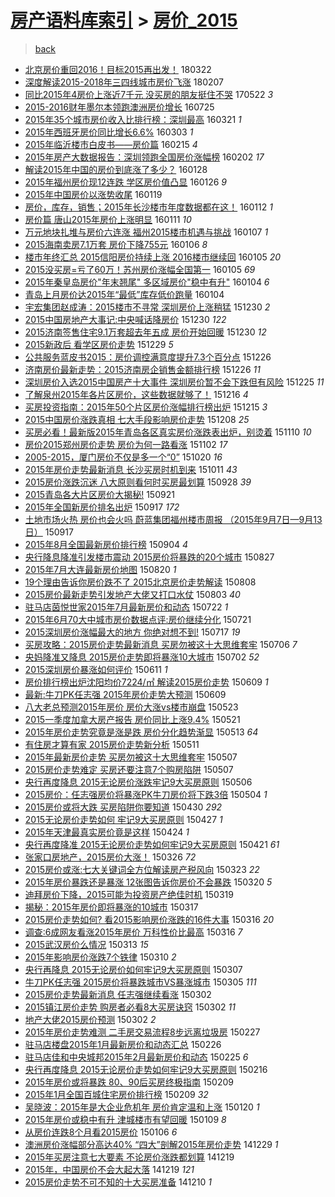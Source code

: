 [房产语料库索引](../../README.md)  > [房价_2015](房价_2015.md)
====
> [back](../README.md)

- [北京房价重回2016！目标2015再出发！](http://jkwz.applinzi.com/ittc/7083302608938992646.html#%E5%8C%97%E4%BA%AC%E6%88%BF%E4%BB%B7%E9%87%8D%E5%9B%9E2016%EF%BC%81%E7%9B%AE%E6%A0%872015%E5%86%8D%E5%87%BA%E5%8F%91%EF%BC%81) 180322  
- [深度解读2015-2018年三四线城市房价飞涨](http://jkwz.applinzi.com/ittc/7067233973652947975.html#%E6%B7%B1%E5%BA%A6%E8%A7%A3%E8%AF%BB2015-2018%E5%B9%B4%E4%B8%89%E5%9B%9B%E7%BA%BF%E5%9F%8E%E5%B8%82%E6%88%BF%E4%BB%B7%E9%A3%9E%E6%B6%A8) 180207  
- [同比2015年4房价上涨近7千元 没买房的朋友挺住不哭](http://jkwz.applinzi.com/ittc/6970270948014949380.html#%E5%90%8C%E6%AF%942015%E5%B9%B44%E6%88%BF%E4%BB%B7%E4%B8%8A%E6%B6%A8%E8%BF%917%E5%8D%83%E5%85%83+%E6%B2%A1%E4%B9%B0%E6%88%BF%E7%9A%84%E6%9C%8B%E5%8F%8B%E6%8C%BA%E4%BD%8F%E4%B8%8D%E5%93%AD) 170522 *3* 
- [2015-2016财年墨尔本领跑澳洲房价增长](http://jkwz.applinzi.com/ittc/6857607056865100805.html#2015-2016%E8%B4%A2%E5%B9%B4%E5%A2%A8%E5%B0%94%E6%9C%AC%E9%A2%86%E8%B7%91%E6%BE%B3%E6%B4%B2%E6%88%BF%E4%BB%B7%E5%A2%9E%E9%95%BF) 160725  
- [2015年35个城市房价收入比排行榜：深圳最高](http://jkwz.applinzi.com/ittc/6812067424752894981.html#2015%E5%B9%B435%E4%B8%AA%E5%9F%8E%E5%B8%82%E6%88%BF%E4%BB%B7%E6%94%B6%E5%85%A5%E6%AF%94%E6%8E%92%E8%A1%8C%E6%A6%9C%EF%BC%9A%E6%B7%B1%E5%9C%B3%E6%9C%80%E9%AB%98) 160321 *1* 
- [2015年西班牙房价同比增长6.6%](http://jkwz.applinzi.com/ittc/6805213968603808772.html#2015%E5%B9%B4%E8%A5%BF%E7%8F%AD%E7%89%99%E6%88%BF%E4%BB%B7%E5%90%8C%E6%AF%94%E5%A2%9E%E9%95%BF6.6%25) 160303 *1* 
- [2015年临沂楼市白皮书——房价篇](http://jkwz.applinzi.com/ittc/6799064320700843012.html#2015%E5%B9%B4%E4%B8%B4%E6%B2%82%E6%A5%BC%E5%B8%82%E7%99%BD%E7%9A%AE%E4%B9%A6%E2%80%94%E2%80%94%E6%88%BF%E4%BB%B7%E7%AF%87) 160215 *4* 
- [2015年房产大数据报告：深圳领跑全国房价涨幅榜](http://jkwz.applinzi.com/ittc/6794313193929311237.html#2015%E5%B9%B4%E6%88%BF%E4%BA%A7%E5%A4%A7%E6%95%B0%E6%8D%AE%E6%8A%A5%E5%91%8A%EF%BC%9A%E6%B7%B1%E5%9C%B3%E9%A2%86%E8%B7%91%E5%85%A8%E5%9B%BD%E6%88%BF%E4%BB%B7%E6%B6%A8%E5%B9%85%E6%A6%9C) 160202 *17* 
- [解读2015年中国的房价到底涨了多少？](http://jkwz.applinzi.com/ittc/6792436929937277957.html#%E8%A7%A3%E8%AF%BB2015%E5%B9%B4%E4%B8%AD%E5%9B%BD%E7%9A%84%E6%88%BF%E4%BB%B7%E5%88%B0%E5%BA%95%E6%B6%A8%E4%BA%86%E5%A4%9A%E5%B0%91%EF%BC%9F) 160128  
- [2015年福州房价现12连跌 学区房价值凸显](http://jkwz.applinzi.com/ittc/6791555656838546437.html#2015%E5%B9%B4%E7%A6%8F%E5%B7%9E%E6%88%BF%E4%BB%B7%E7%8E%B012%E8%BF%9E%E8%B7%8C+%E5%AD%A6%E5%8C%BA%E6%88%BF%E4%BB%B7%E5%80%BC%E5%87%B8%E6%98%BE) 160126 *9* 
- [2015年中国房价以涨势收尾](http://jkwz.applinzi.com/ittc/6788977511253935109.html#2015%E5%B9%B4%E4%B8%AD%E5%9B%BD%E6%88%BF%E4%BB%B7%E4%BB%A5%E6%B6%A8%E5%8A%BF%E6%94%B6%E5%B0%BE) 160119  
- [房价，库存，销售；2015年长沙楼市年度数据都在这！](http://jkwz.applinzi.com/ittc/6786451337218884612.html#%E6%88%BF%E4%BB%B7%EF%BC%8C%E5%BA%93%E5%AD%98%EF%BC%8C%E9%94%80%E5%94%AE%EF%BC%9B2015%E5%B9%B4%E9%95%BF%E6%B2%99%E6%A5%BC%E5%B8%82%E5%B9%B4%E5%BA%A6%E6%95%B0%E6%8D%AE%E9%83%BD%E5%9C%A8%E8%BF%99%EF%BC%81) 160112 *1* 
- [房价篇 唐山2015年房价上涨明显](http://jkwz.applinzi.com/ittc/6786128465036313604.html#%E6%88%BF%E4%BB%B7%E7%AF%87+%E5%94%90%E5%B1%B12015%E5%B9%B4%E6%88%BF%E4%BB%B7%E4%B8%8A%E6%B6%A8%E6%98%8E%E6%98%BE) 160111 *10* 
- [万元地块扎堆与房价六连涨 福州2015楼市机遇与挑战](http://jkwz.applinzi.com/ittc/6784503526491423749.html#%E4%B8%87%E5%85%83%E5%9C%B0%E5%9D%97%E6%89%8E%E5%A0%86%E4%B8%8E%E6%88%BF%E4%BB%B7%E5%85%AD%E8%BF%9E%E6%B6%A8+%E7%A6%8F%E5%B7%9E2015%E6%A5%BC%E5%B8%82%E6%9C%BA%E9%81%87%E4%B8%8E%E6%8C%91%E6%88%98) 160107 *1* 
- [2015海南卖房7.1万套 房价下降755元](http://jkwz.applinzi.com/ittc/6784214662216418308.html#2015%E6%B5%B7%E5%8D%97%E5%8D%96%E6%88%BF7.1%E4%B8%87%E5%A5%97+%E6%88%BF%E4%BB%B7%E4%B8%8B%E9%99%8D755%E5%85%83) 160106 *8* 
- [楼市年终汇总  2015信阳房价持续上涨 2016楼市继续回](http://jkwz.applinzi.com/ittc/6783861097052505092.html#%E6%A5%BC%E5%B8%82%E5%B9%B4%E7%BB%88%E6%B1%87%E6%80%BB++2015%E4%BF%A1%E9%98%B3%E6%88%BF%E4%BB%B7%E6%8C%81%E7%BB%AD%E4%B8%8A%E6%B6%A8+2016%E6%A5%BC%E5%B8%82%E7%BB%A7%E7%BB%AD%E5%9B%9E) 160105 *20* 
- [2015没买房=亏了60万！苏州房价涨幅全国第一](http://jkwz.applinzi.com/ittc/6783835422069359621.html#2015%E6%B2%A1%E4%B9%B0%E6%88%BF%3D%E4%BA%8F%E4%BA%8660%E4%B8%87%EF%BC%81%E8%8B%8F%E5%B7%9E%E6%88%BF%E4%BB%B7%E6%B6%A8%E5%B9%85%E5%85%A8%E5%9B%BD%E7%AC%AC%E4%B8%80) 160105 *69* 
- [2015年秦皇岛房价&quot;年末翘尾&quot; 多区域房价&quot;稳中有升&quot;](http://jkwz.applinzi.com/ittc/6783498725242700805.html#2015%E5%B9%B4%E7%A7%A6%E7%9A%87%E5%B2%9B%E6%88%BF%E4%BB%B7%26quot%3B%E5%B9%B4%E6%9C%AB%E7%BF%98%E5%B0%BE%26quot%3B+%E5%A4%9A%E5%8C%BA%E5%9F%9F%E6%88%BF%E4%BB%B7%26quot%3B%E7%A8%B3%E4%B8%AD%E6%9C%89%E5%8D%87%26quot%3B) 160104 *6* 
- [青岛上月房价达2015年“最低”库存低价跑量](http://jkwz.applinzi.com/ittc/6783399848468546565.html#%E9%9D%92%E5%B2%9B%E4%B8%8A%E6%9C%88%E6%88%BF%E4%BB%B7%E8%BE%BE2015%E5%B9%B4%E2%80%9C%E6%9C%80%E4%BD%8E%E2%80%9D%E5%BA%93%E5%AD%98%E4%BD%8E%E4%BB%B7%E8%B7%91%E9%87%8F) 160104  
- [宇宏集团赵成涛：2015楼市不寻常 深圳房价上涨稍猛](http://jkwz.applinzi.com/ittc/6781645989459002373.html#%E5%AE%87%E5%AE%8F%E9%9B%86%E5%9B%A2%E8%B5%B5%E6%88%90%E6%B6%9B%EF%BC%9A2015%E6%A5%BC%E5%B8%82%E4%B8%8D%E5%AF%BB%E5%B8%B8+%E6%B7%B1%E5%9C%B3%E6%88%BF%E4%BB%B7%E4%B8%8A%E6%B6%A8%E7%A8%8D%E7%8C%9B) 151230 *2* 
- [2015中国房地产大事记:中央喊话降房价](http://jkwz.applinzi.com/ittc/6781614540563416068.html#2015%E4%B8%AD%E5%9B%BD%E6%88%BF%E5%9C%B0%E4%BA%A7%E5%A4%A7%E4%BA%8B%E8%AE%B0%3A%E4%B8%AD%E5%A4%AE%E5%96%8A%E8%AF%9D%E9%99%8D%E6%88%BF%E4%BB%B7) 151230 *122* 
- [2015济南签售住宅9.1万套超去年五成 房价开始回暖](http://jkwz.applinzi.com/ittc/6781504297401582597.html#2015%E6%B5%8E%E5%8D%97%E7%AD%BE%E5%94%AE%E4%BD%8F%E5%AE%859.1%E4%B8%87%E5%A5%97%E8%B6%85%E5%8E%BB%E5%B9%B4%E4%BA%94%E6%88%90+%E6%88%BF%E4%BB%B7%E5%BC%80%E5%A7%8B%E5%9B%9E%E6%9A%96) 151230 *12* 
- [2015新政后 看学区房价走势](http://jkwz.applinzi.com/ittc/6781160325844042756.html#2015%E6%96%B0%E6%94%BF%E5%90%8E+%E7%9C%8B%E5%AD%A6%E5%8C%BA%E6%88%BF%E4%BB%B7%E8%B5%B0%E5%8A%BF) 151229 *5* 
- [公共服务蓝皮书2015：房价调控满意度提升7.3个百分点](http://jkwz.applinzi.com/ittc/6779936547524838404.html#%E5%85%AC%E5%85%B1%E6%9C%8D%E5%8A%A1%E8%93%9D%E7%9A%AE%E4%B9%A62015%EF%BC%9A%E6%88%BF%E4%BB%B7%E8%B0%83%E6%8E%A7%E6%BB%A1%E6%84%8F%E5%BA%A6%E6%8F%90%E5%8D%877.3%E4%B8%AA%E7%99%BE%E5%88%86%E7%82%B9) 151226  
- [济南房价最新走势：2015济南房企销售金额排行榜](http://jkwz.applinzi.com/ittc/6779872916539966468.html#%E6%B5%8E%E5%8D%97%E6%88%BF%E4%BB%B7%E6%9C%80%E6%96%B0%E8%B5%B0%E5%8A%BF%EF%BC%9A2015%E6%B5%8E%E5%8D%97%E6%88%BF%E4%BC%81%E9%94%80%E5%94%AE%E9%87%91%E9%A2%9D%E6%8E%92%E8%A1%8C%E6%A6%9C) 151226 *11* 
- [深圳房价入选2015中国房产十大事件 深圳房价暂不会下跌但有风险](http://jkwz.applinzi.com/ittc/6779782382404240388.html#%E6%B7%B1%E5%9C%B3%E6%88%BF%E4%BB%B7%E5%85%A5%E9%80%892015%E4%B8%AD%E5%9B%BD%E6%88%BF%E4%BA%A7%E5%8D%81%E5%A4%A7%E4%BA%8B%E4%BB%B6+%E6%B7%B1%E5%9C%B3%E6%88%BF%E4%BB%B7%E6%9A%82%E4%B8%8D%E4%BC%9A%E4%B8%8B%E8%B7%8C%E4%BD%86%E6%9C%89%E9%A3%8E%E9%99%A9) 151225 *11* 
- [了解泉州2015年各片区房价，这些数据就够了！](http://jkwz.applinzi.com/ittc/6776445591760667652.html#%E4%BA%86%E8%A7%A3%E6%B3%89%E5%B7%9E2015%E5%B9%B4%E5%90%84%E7%89%87%E5%8C%BA%E6%88%BF%E4%BB%B7%EF%BC%8C%E8%BF%99%E4%BA%9B%E6%95%B0%E6%8D%AE%E5%B0%B1%E5%A4%9F%E4%BA%86%EF%BC%81) 151216 *4* 
- [买房投资指南：2015年50个片区房价涨幅排行榜出炉](http://jkwz.applinzi.com/ittc/6776150280400012292.html#%E4%B9%B0%E6%88%BF%E6%8A%95%E8%B5%84%E6%8C%87%E5%8D%97%EF%BC%9A2015%E5%B9%B450%E4%B8%AA%E7%89%87%E5%8C%BA%E6%88%BF%E4%BB%B7%E6%B6%A8%E5%B9%85%E6%8E%92%E8%A1%8C%E6%A6%9C%E5%87%BA%E7%82%89) 151215 *3* 
- [2015中国房价涨跌真相 七大手段影响房价走势](http://jkwz.applinzi.com/ittc/6773405061850072069.html#2015%E4%B8%AD%E5%9B%BD%E6%88%BF%E4%BB%B7%E6%B6%A8%E8%B7%8C%E7%9C%9F%E7%9B%B8+%E4%B8%83%E5%A4%A7%E6%89%8B%E6%AE%B5%E5%BD%B1%E5%93%8D%E6%88%BF%E4%BB%B7%E8%B5%B0%E5%8A%BF) 151208 *25* 
- [买房必看！最新版2015年青岛各区真实房价涨跌表出炉，别烫着](http://jkwz.applinzi.com/ittc/6762947648168657925.html#%E4%B9%B0%E6%88%BF%E5%BF%85%E7%9C%8B%EF%BC%81%E6%9C%80%E6%96%B0%E7%89%882015%E5%B9%B4%E9%9D%92%E5%B2%9B%E5%90%84%E5%8C%BA%E7%9C%9F%E5%AE%9E%E6%88%BF%E4%BB%B7%E6%B6%A8%E8%B7%8C%E8%A1%A8%E5%87%BA%E7%82%89%EF%BC%8C%E5%88%AB%E7%83%AB%E7%9D%80) 151110 *10* 
- [房价2015郑州房价走势 房价为何一路看涨](http://jkwz.applinzi.com/ittc/6760124412340487172.html#%E6%88%BF%E4%BB%B72015%E9%83%91%E5%B7%9E%E6%88%BF%E4%BB%B7%E8%B5%B0%E5%8A%BF+%E6%88%BF%E4%BB%B7%E4%B8%BA%E4%BD%95%E4%B8%80%E8%B7%AF%E7%9C%8B%E6%B6%A8) 151102 *17* 
- [2005-2015，厦门房价不仅是多一个“0”](http://jkwz.applinzi.com/ittc/6755179698095850500.html#2005-2015%EF%BC%8C%E5%8E%A6%E9%97%A8%E6%88%BF%E4%BB%B7%E4%B8%8D%E4%BB%85%E6%98%AF%E5%A4%9A%E4%B8%80%E4%B8%AA%E2%80%9C0%E2%80%9D) 151020 *16* 
- [2015年房价走势最新消息 长沙买房时机到来](http://jkwz.applinzi.com/ittc/6751576074507191300.html#2015%E5%B9%B4%E6%88%BF%E4%BB%B7%E8%B5%B0%E5%8A%BF%E6%9C%80%E6%96%B0%E6%B6%88%E6%81%AF+%E9%95%BF%E6%B2%99%E4%B9%B0%E6%88%BF%E6%97%B6%E6%9C%BA%E5%88%B0%E6%9D%A5) 151011 *43* 
- [2015房价涨跌沉迷 八大原则看何时买房最划算](http://jkwz.applinzi.com/ittc/6747050093804684293.html#2015%E6%88%BF%E4%BB%B7%E6%B6%A8%E8%B7%8C%E6%B2%89%E8%BF%B7+%E5%85%AB%E5%A4%A7%E5%8E%9F%E5%88%99%E7%9C%8B%E4%BD%95%E6%97%B6%E4%B9%B0%E6%88%BF%E6%9C%80%E5%88%92%E7%AE%97) 150928 *39* 
- [2015青岛各大片区房价大揭秘!](http://jkwz.applinzi.com/ittc/6744461418229957637.html#2015%E9%9D%92%E5%B2%9B%E5%90%84%E5%A4%A7%E7%89%87%E5%8C%BA%E6%88%BF%E4%BB%B7%E5%A4%A7%E6%8F%AD%E7%A7%98%21) 150921  
- [2015年全国新房价排名出炉](http://jkwz.applinzi.com/ittc/6743056684751635461.html#2015%E5%B9%B4%E5%85%A8%E5%9B%BD%E6%96%B0%E6%88%BF%E4%BB%B7%E6%8E%92%E5%90%8D%E5%87%BA%E7%82%89) 150917 *172* 
- [土地市场火热 房价也会火吗 蔚蓝集团福州楼市周报 （2015年9月7日—9月13日）](http://jkwz.applinzi.com/ittc/6742857402563757060.html#%E5%9C%9F%E5%9C%B0%E5%B8%82%E5%9C%BA%E7%81%AB%E7%83%AD+%E6%88%BF%E4%BB%B7%E4%B9%9F%E4%BC%9A%E7%81%AB%E5%90%97+%E8%94%9A%E8%93%9D%E9%9B%86%E5%9B%A2%E7%A6%8F%E5%B7%9E%E6%A5%BC%E5%B8%82%E5%91%A8%E6%8A%A5+%EF%BC%882015%E5%B9%B49%E6%9C%887%E6%97%A5%E2%80%949%E6%9C%8813%E6%97%A5%EF%BC%89) 150917  
- [2015年8月全国最新房价排行榜](http://jkwz.applinzi.com/ittc/6738279113456403461.html#2015%E5%B9%B48%E6%9C%88%E5%85%A8%E5%9B%BD%E6%9C%80%E6%96%B0%E6%88%BF%E4%BB%B7%E6%8E%92%E8%A1%8C%E6%A6%9C) 150904 *4* 
- [央行降息降准引发楼市震动 2015房价将暴跌的20个城市](http://jkwz.applinzi.com/ittc/6735013091475719173.html#%E5%A4%AE%E8%A1%8C%E9%99%8D%E6%81%AF%E9%99%8D%E5%87%86%E5%BC%95%E5%8F%91%E6%A5%BC%E5%B8%82%E9%9C%87%E5%8A%A8+2015%E6%88%BF%E4%BB%B7%E5%B0%86%E6%9A%B4%E8%B7%8C%E7%9A%8420%E4%B8%AA%E5%9F%8E%E5%B8%82) 150827  
- [2015年7月大连最新房价地图](http://jkwz.applinzi.com/ittc/547650615743368580.html#2015%E5%B9%B47%E6%9C%88%E5%A4%A7%E8%BF%9E%E6%9C%80%E6%96%B0%E6%88%BF%E4%BB%B7%E5%9C%B0%E5%9B%BE) 150820 *1* 
- [19个理由告诉你房价跌不了 2015北京房价走势解读](http://jkwz.applinzi.com/ittc/547650615591544530.html#19%E4%B8%AA%E7%90%86%E7%94%B1%E5%91%8A%E8%AF%89%E4%BD%A0%E6%88%BF%E4%BB%B7%E8%B7%8C%E4%B8%8D%E4%BA%86+2015%E5%8C%97%E4%BA%AC%E6%88%BF%E4%BB%B7%E8%B5%B0%E5%8A%BF%E8%A7%A3%E8%AF%BB) 150808  
- [2015房价最新走势引发地产大佬又打口水仗](http://jkwz.applinzi.com/ittc/547650611436998963.html#2015%E6%88%BF%E4%BB%B7%E6%9C%80%E6%96%B0%E8%B5%B0%E5%8A%BF%E5%BC%95%E5%8F%91%E5%9C%B0%E4%BA%A7%E5%A4%A7%E4%BD%AC%E5%8F%88%E6%89%93%E5%8F%A3%E6%B0%B4%E4%BB%97) 150803 *40* 
- [驻马店茵悦世家2015年7月最新房价和动态](http://jkwz.applinzi.com/ittc/547650614986122906.html#%E9%A9%BB%E9%A9%AC%E5%BA%97%E8%8C%B5%E6%82%A6%E4%B8%96%E5%AE%B62015%E5%B9%B47%E6%9C%88%E6%9C%80%E6%96%B0%E6%88%BF%E4%BB%B7%E5%92%8C%E5%8A%A8%E6%80%81) 150722 *1* 
- [2015年6月70大中城市房价数据点评:房价继续分化](http://jkwz.applinzi.com/ittc/547650615136728743.html#2015%E5%B9%B46%E6%9C%8870%E5%A4%A7%E4%B8%AD%E5%9F%8E%E5%B8%82%E6%88%BF%E4%BB%B7%E6%95%B0%E6%8D%AE%E7%82%B9%E8%AF%84%3A%E6%88%BF%E4%BB%B7%E7%BB%A7%E7%BB%AD%E5%88%86%E5%8C%96) 150721  
- [2015深圳房价涨幅最大的地方 你绝对想不到!](http://jkwz.applinzi.com/ittc/547650615082019679.html#2015%E6%B7%B1%E5%9C%B3%E6%88%BF%E4%BB%B7%E6%B6%A8%E5%B9%85%E6%9C%80%E5%A4%A7%E7%9A%84%E5%9C%B0%E6%96%B9+%E4%BD%A0%E7%BB%9D%E5%AF%B9%E6%83%B3%E4%B8%8D%E5%88%B0%21) 150717 *19* 
- [买房攻略：2015房价走势最新消息 买房勿被这十大思维套牢](http://jkwz.applinzi.com/ittc/547650611427098160.html#%E4%B9%B0%E6%88%BF%E6%94%BB%E7%95%A5%EF%BC%9A2015%E6%88%BF%E4%BB%B7%E8%B5%B0%E5%8A%BF%E6%9C%80%E6%96%B0%E6%B6%88%E6%81%AF+%E4%B9%B0%E6%88%BF%E5%8B%BF%E8%A2%AB%E8%BF%99%E5%8D%81%E5%A4%A7%E6%80%9D%E7%BB%B4%E5%A5%97%E7%89%A2) 150706 *7* 
- [央妈降准又降息 2015房价走势即将暴涨10大城市](http://jkwz.applinzi.com/ittc/547650611427523842.html#%E5%A4%AE%E5%A6%88%E9%99%8D%E5%87%86%E5%8F%88%E9%99%8D%E6%81%AF+2015%E6%88%BF%E4%BB%B7%E8%B5%B0%E5%8A%BF%E5%8D%B3%E5%B0%86%E6%9A%B4%E6%B6%A810%E5%A4%A7%E5%9F%8E%E5%B8%82) 150702 *52* 
- [2015深圳房价暴涨如何评价](http://jkwz.applinzi.com/ittc/547650611420714635.html#2015%E6%B7%B1%E5%9C%B3%E6%88%BF%E4%BB%B7%E6%9A%B4%E6%B6%A8%E5%A6%82%E4%BD%95%E8%AF%84%E4%BB%B7) 150611 *1* 
- [房价排行榜出炉沈阳均价7224/㎡ 解读2015房价走势](http://jkwz.applinzi.com/ittc/547650611421096489.html#%E6%88%BF%E4%BB%B7%E6%8E%92%E8%A1%8C%E6%A6%9C%E5%87%BA%E7%82%89%E6%B2%88%E9%98%B3%E5%9D%87%E4%BB%B77224%2F%E3%8E%A1+%E8%A7%A3%E8%AF%BB2015%E6%88%BF%E4%BB%B7%E8%B5%B0%E5%8A%BF) 150609 *1* 
- [最新:牛刀PK任志强 2015年房价走势大预测](http://jkwz.applinzi.com/ittc/547650611417189374.html#%E6%9C%80%E6%96%B0%3A%E7%89%9B%E5%88%80PK%E4%BB%BB%E5%BF%97%E5%BC%BA+2015%E5%B9%B4%E6%88%BF%E4%BB%B7%E8%B5%B0%E5%8A%BF%E5%A4%A7%E9%A2%84%E6%B5%8B) 150609  
- [八大老总预测2015年房价 房价大涨vs楼市崩盘](http://jkwz.applinzi.com/ittc/547650611416201235.html#%E5%85%AB%E5%A4%A7%E8%80%81%E6%80%BB%E9%A2%84%E6%B5%8B2015%E5%B9%B4%E6%88%BF%E4%BB%B7+%E6%88%BF%E4%BB%B7%E5%A4%A7%E6%B6%A8vs%E6%A5%BC%E5%B8%82%E5%B4%A9%E7%9B%98) 150523  
- [2015一季度加拿大房产报告 房价同比上涨9.4%](http://jkwz.applinzi.com/ittc/547650611413716711.html#2015%E4%B8%80%E5%AD%A3%E5%BA%A6%E5%8A%A0%E6%8B%BF%E5%A4%A7%E6%88%BF%E4%BA%A7%E6%8A%A5%E5%91%8A+%E6%88%BF%E4%BB%B7%E5%90%8C%E6%AF%94%E4%B8%8A%E6%B6%A89.4%25) 150521  
- [2015年房价走势究竟是涨是跌 房价分化趋势渐显](http://jkwz.applinzi.com/ittc/547650611409149922.html#2015%E5%B9%B4%E6%88%BF%E4%BB%B7%E8%B5%B0%E5%8A%BF%E7%A9%B6%E7%AB%9F%E6%98%AF%E6%B6%A8%E6%98%AF%E8%B7%8C+%E6%88%BF%E4%BB%B7%E5%88%86%E5%8C%96%E8%B6%8B%E5%8A%BF%E6%B8%90%E6%98%BE) 150513 *64* 
- [有住房才算有家 2015房价走势新分析](http://jkwz.applinzi.com/ittc/547650611408694906.html#%E6%9C%89%E4%BD%8F%E6%88%BF%E6%89%8D%E7%AE%97%E6%9C%89%E5%AE%B6+2015%E6%88%BF%E4%BB%B7%E8%B5%B0%E5%8A%BF%E6%96%B0%E5%88%86%E6%9E%90) 150511  
- [2015年最新房价走势 买房勿被这十大思维套牢](http://jkwz.applinzi.com/ittc/547650611404854803.html#2015%E5%B9%B4%E6%9C%80%E6%96%B0%E6%88%BF%E4%BB%B7%E8%B5%B0%E5%8A%BF+%E4%B9%B0%E6%88%BF%E5%8B%BF%E8%A2%AB%E8%BF%99%E5%8D%81%E5%A4%A7%E6%80%9D%E7%BB%B4%E5%A5%97%E7%89%A2) 150507  
- [2015房价走势难定 买房还要注意7个购房陷阱](http://jkwz.applinzi.com/ittc/547650611408148496.html#2015%E6%88%BF%E4%BB%B7%E8%B5%B0%E5%8A%BF%E9%9A%BE%E5%AE%9A+%E4%B9%B0%E6%88%BF%E8%BF%98%E8%A6%81%E6%B3%A8%E6%84%8F7%E4%B8%AA%E8%B4%AD%E6%88%BF%E9%99%B7%E9%98%B1) 150507  
- [央行再度降息 2015无论房价涨跌牢记9大买房原则](http://jkwz.applinzi.com/ittc/547650611410144500.html#%E5%A4%AE%E8%A1%8C%E5%86%8D%E5%BA%A6%E9%99%8D%E6%81%AF+2015%E6%97%A0%E8%AE%BA%E6%88%BF%E4%BB%B7%E6%B6%A8%E8%B7%8C%E7%89%A2%E8%AE%B09%E5%A4%A7%E4%B9%B0%E6%88%BF%E5%8E%9F%E5%88%99) 150506  
- [2015房价：任志强房价将暴涨PK牛刀房价将下跌3倍](http://jkwz.applinzi.com/ittc/547650611409729536.html#2015%E6%88%BF%E4%BB%B7%EF%BC%9A%E4%BB%BB%E5%BF%97%E5%BC%BA%E6%88%BF%E4%BB%B7%E5%B0%86%E6%9A%B4%E6%B6%A8PK%E7%89%9B%E5%88%80%E6%88%BF%E4%BB%B7%E5%B0%86%E4%B8%8B%E8%B7%8C3%E5%80%8D) 150504 *1* 
- [2015房价或将大跌 买房陷阱你要知道](http://jkwz.applinzi.com/ittc/547650611406870807.html#2015%E6%88%BF%E4%BB%B7%E6%88%96%E5%B0%86%E5%A4%A7%E8%B7%8C+%E4%B9%B0%E6%88%BF%E9%99%B7%E9%98%B1%E4%BD%A0%E8%A6%81%E7%9F%A5%E9%81%93) 150430 *292* 
- [2015无论房价走势如何 牢记9大买房原则](http://jkwz.applinzi.com/ittc/547650611407279287.html#2015%E6%97%A0%E8%AE%BA%E6%88%BF%E4%BB%B7%E8%B5%B0%E5%8A%BF%E5%A6%82%E4%BD%95+%E7%89%A2%E8%AE%B09%E5%A4%A7%E4%B9%B0%E6%88%BF%E5%8E%9F%E5%88%99) 150427 *1* 
- [2015年天津最真实房价竟是这样](http://jkwz.applinzi.com/ittc/547650611404364640.html#2015%E5%B9%B4%E5%A4%A9%E6%B4%A5%E6%9C%80%E7%9C%9F%E5%AE%9E%E6%88%BF%E4%BB%B7%E7%AB%9F%E6%98%AF%E8%BF%99%E6%A0%B7) 150424 *1* 
- [央行再度降准 2015无论房价走势如何牢记9大买房原则](http://jkwz.applinzi.com/ittc/547650611407513730.html#%E5%A4%AE%E8%A1%8C%E5%86%8D%E5%BA%A6%E9%99%8D%E5%87%86+2015%E6%97%A0%E8%AE%BA%E6%88%BF%E4%BB%B7%E8%B5%B0%E5%8A%BF%E5%A6%82%E4%BD%95%E7%89%A2%E8%AE%B09%E5%A4%A7%E4%B9%B0%E6%88%BF%E5%8E%9F%E5%88%99) 150421 *61* 
- [张家口房地产，2015房价大涨！](http://jkwz.applinzi.com/ittc/547650611397759423.html#%E5%BC%A0%E5%AE%B6%E5%8F%A3%E6%88%BF%E5%9C%B0%E4%BA%A7%EF%BC%8C2015%E6%88%BF%E4%BB%B7%E5%A4%A7%E6%B6%A8%EF%BC%81) 150326 *72* 
- [2015房价或涨:七大关键词全方位解读房产税风向](http://jkwz.applinzi.com/ittc/547650611400093400.html#2015%E6%88%BF%E4%BB%B7%E6%88%96%E6%B6%A8%3A%E4%B8%83%E5%A4%A7%E5%85%B3%E9%94%AE%E8%AF%8D%E5%85%A8%E6%96%B9%E4%BD%8D%E8%A7%A3%E8%AF%BB%E6%88%BF%E4%BA%A7%E7%A8%8E%E9%A3%8E%E5%90%91) 150323 *22* 
- [2015年房价暴跌还是暴涨 12张图告诉你房价不会暴跌](http://jkwz.applinzi.com/ittc/547650611400657131.html#2015%E5%B9%B4%E6%88%BF%E4%BB%B7%E6%9A%B4%E8%B7%8C%E8%BF%98%E6%98%AF%E6%9A%B4%E6%B6%A8+12%E5%BC%A0%E5%9B%BE%E5%91%8A%E8%AF%89%E4%BD%A0%E6%88%BF%E4%BB%B7%E4%B8%8D%E4%BC%9A%E6%9A%B4%E8%B7%8C) 150320 *5* 
- [迪拜房价下降，2015可能为投资房产绝佳时机](http://jkwz.applinzi.com/ittc/547650611395141171.html#%E8%BF%AA%E6%8B%9C%E6%88%BF%E4%BB%B7%E4%B8%8B%E9%99%8D%EF%BC%8C2015%E5%8F%AF%E8%83%BD%E4%B8%BA%E6%8A%95%E8%B5%84%E6%88%BF%E4%BA%A7%E7%BB%9D%E4%BD%B3%E6%97%B6%E6%9C%BA) 150319  
- [揭秘：2015年房价即将暴涨的10城市](http://jkwz.applinzi.com/ittc/547650611393276125.html#%E6%8F%AD%E7%A7%98%EF%BC%9A2015%E5%B9%B4%E6%88%BF%E4%BB%B7%E5%8D%B3%E5%B0%86%E6%9A%B4%E6%B6%A8%E7%9A%8410%E5%9F%8E%E5%B8%82) 150317  
- [2015房价走势如何? 看2015影响房价涨跌的16件大事](http://jkwz.applinzi.com/ittc/547650611399970464.html#2015%E6%88%BF%E4%BB%B7%E8%B5%B0%E5%8A%BF%E5%A6%82%E4%BD%95%3F+%E7%9C%8B2015%E5%BD%B1%E5%93%8D%E6%88%BF%E4%BB%B7%E6%B6%A8%E8%B7%8C%E7%9A%8416%E4%BB%B6%E5%A4%A7%E4%BA%8B) 150316 *20* 
- [调查:6成网友看涨2015年房价 万科性价比最高](http://jkwz.applinzi.com/ittc/547650611397713048.html#%E8%B0%83%E6%9F%A5%3A6%E6%88%90%E7%BD%91%E5%8F%8B%E7%9C%8B%E6%B6%A82015%E5%B9%B4%E6%88%BF%E4%BB%B7+%E4%B8%87%E7%A7%91%E6%80%A7%E4%BB%B7%E6%AF%94%E6%9C%80%E9%AB%98) 150316 *7* 
- [2015武汉房价么情况](http://jkwz.applinzi.com/ittc/547650611396888077.html#2015%E6%AD%A6%E6%B1%89%E6%88%BF%E4%BB%B7%E4%B9%88%E6%83%85%E5%86%B5) 150313 *15* 
- [2015年影响房价涨跌7个铁律](http://jkwz.applinzi.com/ittc/547650611397412605.html#2015%E5%B9%B4%E5%BD%B1%E5%93%8D%E6%88%BF%E4%BB%B7%E6%B6%A8%E8%B7%8C7%E4%B8%AA%E9%93%81%E5%BE%8B) 150310 *2* 
- [央行再降息 2015无论房价如何牢记9大买房原则](http://jkwz.applinzi.com/ittc/547650611394580822.html#%E5%A4%AE%E8%A1%8C%E5%86%8D%E9%99%8D%E6%81%AF+2015%E6%97%A0%E8%AE%BA%E6%88%BF%E4%BB%B7%E5%A6%82%E4%BD%95%E7%89%A2%E8%AE%B09%E5%A4%A7%E4%B9%B0%E6%88%BF%E5%8E%9F%E5%88%99) 150307  
- [牛刀PK任志强 2015房价将暴跌城市VS暴涨城市](http://jkwz.applinzi.com/ittc/547650611394680341.html#%E7%89%9B%E5%88%80PK%E4%BB%BB%E5%BF%97%E5%BC%BA+2015%E6%88%BF%E4%BB%B7%E5%B0%86%E6%9A%B4%E8%B7%8C%E5%9F%8E%E5%B8%82VS%E6%9A%B4%E6%B6%A8%E5%9F%8E%E5%B8%82) 150305 *111* 
- [2015房价走势最新消息 任志强继续看涨](http://jkwz.applinzi.com/ittc/547650611394293546.html#2015%E6%88%BF%E4%BB%B7%E8%B5%B0%E5%8A%BF%E6%9C%80%E6%96%B0%E6%B6%88%E6%81%AF+%E4%BB%BB%E5%BF%97%E5%BC%BA%E7%BB%A7%E7%BB%AD%E7%9C%8B%E6%B6%A8) 150302  
- [2015镇江房价走势 购房者必看8大买房诀窍](http://jkwz.applinzi.com/ittc/547650611390851428.html#2015%E9%95%87%E6%B1%9F%E6%88%BF%E4%BB%B7%E8%B5%B0%E5%8A%BF+%E8%B4%AD%E6%88%BF%E8%80%85%E5%BF%85%E7%9C%8B8%E5%A4%A7%E4%B9%B0%E6%88%BF%E8%AF%80%E7%AA%8D) 150302 *11* 
- [地产大佬2015房价预测](http://jkwz.applinzi.com/ittc/547650611394411238.html#%E5%9C%B0%E4%BA%A7%E5%A4%A7%E4%BD%AC2015%E6%88%BF%E4%BB%B7%E9%A2%84%E6%B5%8B) 150302 *2* 
- [2015年房价走势难测 二手房交易流程8步远离垃圾房](http://jkwz.applinzi.com/ittc/547650611394269969.html#2015%E5%B9%B4%E6%88%BF%E4%BB%B7%E8%B5%B0%E5%8A%BF%E9%9A%BE%E6%B5%8B+%E4%BA%8C%E6%89%8B%E6%88%BF%E4%BA%A4%E6%98%93%E6%B5%81%E7%A8%8B8%E6%AD%A5%E8%BF%9C%E7%A6%BB%E5%9E%83%E5%9C%BE%E6%88%BF) 150227  
- [驻马店楼盘2015年1月最新房价和动态汇总](http://jkwz.applinzi.com/ittc/547650611394095733.html#%E9%A9%BB%E9%A9%AC%E5%BA%97%E6%A5%BC%E7%9B%982015%E5%B9%B41%E6%9C%88%E6%9C%80%E6%96%B0%E6%88%BF%E4%BB%B7%E5%92%8C%E5%8A%A8%E6%80%81%E6%B1%87%E6%80%BB) 150226  
- [驻马店佳和中央城邦2015年2月最新房价和动态](http://jkwz.applinzi.com/ittc/547650611394731405.html#%E9%A9%BB%E9%A9%AC%E5%BA%97%E4%BD%B3%E5%92%8C%E4%B8%AD%E5%A4%AE%E5%9F%8E%E9%82%A62015%E5%B9%B42%E6%9C%88%E6%9C%80%E6%96%B0%E6%88%BF%E4%BB%B7%E5%92%8C%E5%8A%A8%E6%80%81) 150225 *6* 
- [央行再度降息 2015无论房价走势如何牢记9大买房原则](http://jkwz.applinzi.com/ittc/547650611390397509.html#%E5%A4%AE%E8%A1%8C%E5%86%8D%E5%BA%A6%E9%99%8D%E6%81%AF+2015%E6%97%A0%E8%AE%BA%E6%88%BF%E4%BB%B7%E8%B5%B0%E5%8A%BF%E5%A6%82%E4%BD%95%E7%89%A2%E8%AE%B09%E5%A4%A7%E4%B9%B0%E6%88%BF%E5%8E%9F%E5%88%99) 150216  
- [2015年房价或将暴跌 80、90后买房终极指南](http://jkwz.applinzi.com/ittc/547650611390091163.html#2015%E5%B9%B4%E6%88%BF%E4%BB%B7%E6%88%96%E5%B0%86%E6%9A%B4%E8%B7%8C+80%E3%80%8190%E5%90%8E%E4%B9%B0%E6%88%BF%E7%BB%88%E6%9E%81%E6%8C%87%E5%8D%97) 150209  
- [2015年1月全国百城住宅房价排行榜](http://jkwz.applinzi.com/ittc/547650611390166695.html#2015%E5%B9%B41%E6%9C%88%E5%85%A8%E5%9B%BD%E7%99%BE%E5%9F%8E%E4%BD%8F%E5%AE%85%E6%88%BF%E4%BB%B7%E6%8E%92%E8%A1%8C%E6%A6%9C) 150209 *32* 
- [吴晓波：2015年是大企业危机年 房价肯定温和上涨](http://jkwz.applinzi.com/ittc/547650611387210653.html#%E5%90%B4%E6%99%93%E6%B3%A2%EF%BC%9A2015%E5%B9%B4%E6%98%AF%E5%A4%A7%E4%BC%81%E4%B8%9A%E5%8D%B1%E6%9C%BA%E5%B9%B4+%E6%88%BF%E4%BB%B7%E8%82%AF%E5%AE%9A%E6%B8%A9%E5%92%8C%E4%B8%8A%E6%B6%A8) 150120 *1* 
- [2015年房价或稳中有升 津城楼市有望回暖](http://jkwz.applinzi.com/ittc/547650611385113664.html#2015%E5%B9%B4%E6%88%BF%E4%BB%B7%E6%88%96%E7%A8%B3%E4%B8%AD%E6%9C%89%E5%8D%87+%E6%B4%A5%E5%9F%8E%E6%A5%BC%E5%B8%82%E6%9C%89%E6%9C%9B%E5%9B%9E%E6%9A%96) 150109 *8* 
- [从房价连跌8个月看2015房价](http://jkwz.applinzi.com/ittc/547650611385419459.html#%E4%BB%8E%E6%88%BF%E4%BB%B7%E8%BF%9E%E8%B7%8C8%E4%B8%AA%E6%9C%88%E7%9C%8B2015%E6%88%BF%E4%BB%B7) 150106 *6* 
- [澳洲房价涨幅部分高达40% “四大”剖解2015年房价走势](http://jkwz.applinzi.com/ittc/547650611384569710.html#%E6%BE%B3%E6%B4%B2%E6%88%BF%E4%BB%B7%E6%B6%A8%E5%B9%85%E9%83%A8%E5%88%86%E9%AB%98%E8%BE%BE40%25+%E2%80%9C%E5%9B%9B%E5%A4%A7%E2%80%9D%E5%89%96%E8%A7%A32015%E5%B9%B4%E6%88%BF%E4%BB%B7%E8%B5%B0%E5%8A%BF) 141229 *1* 
- [2015年买房注意七大要素 不论房价涨跌都划算](http://jkwz.applinzi.com/ittc/547650611384837518.html#2015%E5%B9%B4%E4%B9%B0%E6%88%BF%E6%B3%A8%E6%84%8F%E4%B8%83%E5%A4%A7%E8%A6%81%E7%B4%A0+%E4%B8%8D%E8%AE%BA%E6%88%BF%E4%BB%B7%E6%B6%A8%E8%B7%8C%E9%83%BD%E5%88%92%E7%AE%97) 141219  
- [2015年，中国房价不会大起大落](http://jkwz.applinzi.com/ittc/547650611382353060.html#2015%E5%B9%B4%EF%BC%8C%E4%B8%AD%E5%9B%BD%E6%88%BF%E4%BB%B7%E4%B8%8D%E4%BC%9A%E5%A4%A7%E8%B5%B7%E5%A4%A7%E8%90%BD) 141219 *121* 
- [2015房价走势不可不知的十大买房准备](http://jkwz.applinzi.com/ittc/547650611380315292.html#2015%E6%88%BF%E4%BB%B7%E8%B5%B0%E5%8A%BF%E4%B8%8D%E5%8F%AF%E4%B8%8D%E7%9F%A5%E7%9A%84%E5%8D%81%E5%A4%A7%E4%B9%B0%E6%88%BF%E5%87%86%E5%A4%87) 141210 *1* 

